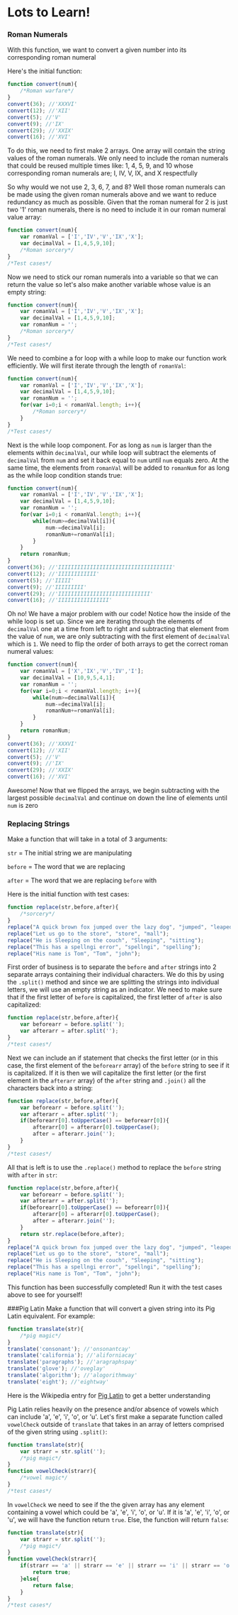 # Lots to Learn!

### Roman Numerals
With this function, we want to convert a given number into its corresponding roman numeral

Here's the initial function:

```Javascript
function convert(num){
	/*Roman warfare*/
}
convert(36); //'XXXVI'
convert(12); //'XII'
convert(5); //'V'
convert(9); //'IX'
convert(29); //'XXIX'
convert(16); //'XVI'
```

To do this, we need to first make 2 arrays. One array will contain the string values of the roman numerals. We only need to include the roman numerals that could be reused multiple times like: 1, 4, 5, 9, and 10 whose corresponding roman numerals are; I, IV, V, IX, and X respectfully

So why would we not use 2, 3, 6, 7, and 8? Well those roman numerals can be made using the given roman numerals above and we want to reduce redundancy as much as possible. Given that the roman numeral for 2 is just two '1' roman numerals, there is no need to include it in our roman numeral value array:

```Javascript
function convert(num){
	var romanVal = ['I','IV','V','IX','X'];
	var decimalVal = [1,4,5,9,10];
	/*Roman sorcery*/
}
/*Test cases*/
```

Now we need to stick our roman numerals into a variable so that we can return the value so let's also make another variable whose value is an empty string:

```Javascript
function convert(num){
	var romanVal = ['I','IV','V','IX','X'];
	var decimalVal = [1,4,5,9,10];
	var romanNum = '';
	/*Roman sorcery*/
}
/*Test cases*/
```

We need to combine a for loop with a while loop to make our function work efficiently. We will first iterate through the length of `romanVal`:

```Javascript
function convert(num){
	var romanVal = ['I','IV','V','IX','X'];
	var decimalVal = [1,4,5,9,10];
	var romanNum = '';
	for(var i=0;i < romanVal.length; i++){
		/*Roman sorcery*/
	}
}
/*Test cases*/
```

Next is the while loop component. For as long as `num` is larger than the elements within `decimalVal`, our while loop will subtract the elements of `decimalVal` from `num` and set it back equal to `num` until `num` equals zero. At the same time, the elements from `romanVal` will be added to `romanNum` for as long as the while loop condition stands true:

```Javascript
function convert(num){
	var romanVal = ['I','IV','V','IX','X'];
	var decimalVal = [1,4,5,9,10];
	var romanNum = '';
	for(var i=0;i < romanVal.length; i++){
		while(num>=decimalVal[i]){
			num-=decimalVal[i];
			romanNum+=romanVal[i];
		}
	}
	return romanNum;
}
convert(36); //'IIIIIIIIIIIIIIIIIIIIIIIIIIIIIIIIIIII'
convert(12); //'IIIIIIIIIIII'
convert(5); //'IIIII'
convert(9); //'IIIIIIIII'
convert(29); //'IIIIIIIIIIIIIIIIIIIIIIIIIIIII'
convert(16); //'IIIIIIIIIIIIIIII'
```

Oh no! We have a major problem with our code! Notice how the inside of the while loop is set up. Since we are iterating through the elements of `decimalVal` one at a time from left to right and subtracting that element from the value of `num`, we are only subtracting with the first element of `decimalVal` which is `1`. We need to flip the order of both arrays to get the correct roman numeral values:

```Javascript
function convert(num){
	var romanVal = ['X','IX','V','IV','I'];
	var decimalVal = [10,9,5,4,1];
	var romanNum = '';
	for(var i=0;i < romanVal.length; i++){
		while(num>=decimalVal[i]){
			num-=decimalVal[i];
			romanNum+=romanVal[i];
		}
	}
	return romanNum;
}
convert(36); //'XXXVI'
convert(12); //'XII'
convert(5); //'V'
convert(9); //'IX'
convert(29); //'XXIX'
convert(16); //'XVI'
```

Awesome! Now that we flipped the arrays, we begin subtracting with the largest possible `decimalVal` and continue on down the line of elements until `num` is zero

### Replacing Strings
Make a function that will take in a total of 3 arguments:

`str` = The initial string we are manipulating

`before` = The word that we are replacing

`after` = The word that we are replacing `before` with

Here is the initial function with test cases:

```Javascript
function replace(str,before,after){
	/*sorcery*/
}
replace("A quick brown fox jumped over the lazy dog", "jumped", "leaped");
replace("Let us go to the store", "store", "mall");
replace("He is Sleeping on the couch", "Sleeping", "sitting");
replace("This has a spellngi error", "spellngi", "spelling");
replace("His name is Tom", "Tom", "john");
```

First order of business is to separate the `before` and `after` strings into 2 separate arrays containing their individual characters. We do this by using the `.split()` method and since we are splitting the strings into individual letters, we will use an empty string as an indicator. We need to make sure that if the first letter of `before` is capitalized, the first letter of `after` is also capitalized:

```Javascript
function replace(str,before,after){
	var beforearr = before.split('');
	var afterarr = after.split('');
}
/*test cases*/
```

Next we can include an if statement that checks the first letter (or in this case, the first element of the `beforearr` array) of the `before` string to see if it is capitalized. If it is then we will capitalize the first letter (or the first element in the `afterarr` array) of the `after` string and `.join()` all the characters back into a string:

```Javascript
function replace(str,before,after){
	var beforearr = before.split('');
	var afterarr = after.split('');
	if(beforearr[0].toUpperCase() == beforearr[0]){
		afterarr[0] = afterarr[0].toUpperCase();
		after = afterarr.join('');
	}
}
/*test cases*/
```

All that is left is to use the `.replace()` method to replace the `before` string with `after` in `str`:

```Javascript
function replace(str,before,after){
	var beforearr = before.split('');
	var afterarr = after.split('');
	if(beforearr[0].toUpperCase() == beforearr[0]){
		afterarr[0] = afterarr[0].toUpperCase();
		after = afterarr.join('');
	}
	return str.replace(before,after);
}
replace("A quick brown fox jumped over the lazy dog", "jumped", "leaped");
replace("Let us go to the store", "store", "mall");
replace("He is Sleeping on the couch", "Sleeping", "sitting");
replace("This has a spellngi error", "spellngi", "spelling");
replace("His name is Tom", "Tom", "john");
```

This function has been successfully completed! Run it with the test cases above to see for yourself!

###Pig Latin
Make a function that will convert a given string into its Pig Latin equivalent. For example:

```Javascript
function translate(str){
	/*pig magic*/
}
translate('consonant'); //'onsonantcay'
translate('california'); //'aliforniacay'
translate('paragraphs'); //'aragraphspay'
translate('glove'); //'oveglay'
translate('algorithm'); //'alogorithmway'
translate('eight'); //'eightway'
```

Here is the Wikipedia entry for [Pig Latin](https://en.wikipedia.org/wiki/Pig_Latin) to get a better understanding

Pig Latin relies heavily on the presence and/or absence of vowels which can include 'a', 'e', 'i', 'o', or 'u'. Let's first make a separate function called `vowelCheck` outside of `translate` that takes in an array of letters comprised of the given string using `.split()`:

```Javascript
function translate(str){
	var strarr = str.split('');
	/*pig magic*/
}
function vowelCheck(strarr){
	/*vowel magic*/
}
/*test cases*/
```

In `vowelCheck` we need to see if the the given array has any element containing a vowel which could be 'a', 'e', 'i', 'o', or 'u'. If it is 'a', 'e', 'i', 'o', or 'u', we will have the function return `true`. Else, the function will return `false`:

```Javascript
function translate(str){
	var strarr = str.split('');
	/*pig magic*/
}
function vowelCheck(strarr){
	if(strarr == 'a' || strarr == 'e' || strarr == 'i' || strarr == 'o' || strarr == 'u'){
    	return true;
  	}else{
    	return false;
  	}
}
/*test cases*/
```